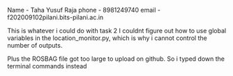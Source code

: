 Name - Taha Yusuf Raja 
phone - 8981249740
email - f202009102pilani.bits-pilani.ac.in

This is whatever i could do with task 2
I couldnt figure out how to use global variables in the location_monitor.py, which is why i cannot control the number of outputs.

Plus the ROSBAG file got too large to upload on github. So i typed down the terminal commands instead
